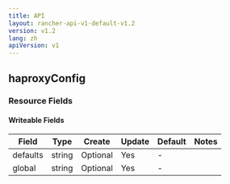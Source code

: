 ```yaml
---
title: API
layout: rancher-api-v1-default-v1.2
version: v1.2
lang: zh
apiVersion: v1
---
```


## haproxyConfig



### Resource Fields

#### Writeable Fields

Field | Type | Create | Update | Default | Notes
---|---|---|---|---|---
defaults | string | Optional | Yes | - | 
global | string | Optional | Yes | - | 



<br>
